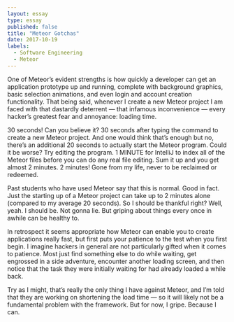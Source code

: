 ```yaml
---
layout: essay
type: essay
published: false
title: "Meteor Gotchas"
date: 2017-10-19
labels:
  - Software Engineering
  - Meteor
---
```


One of Meteor’s evident strengths is how quickly a developer can get an application prototype up and running, complete with background graphics, basic selection animations, and even login and account creation functionality. That being said, whenever I create a new Meteor project I am faced with that dastardly deterrent — that infamous inconvenience — every hacker’s greatest fear and annoyance: loading time.

30 seconds! Can you believe it? 30 seconds after typing the command to create a new Meteor project. And one would think that’s enough but no, there’s an additional 20 seconds to actually start the Meteor program. Could it be worse? Try editing the program. 1 MINUTE for IntelliJ to index all of the Meteor files before you can do any real file editing. Sum it up and you get almost 2 minutes. 2 minutes! Gone from my life, never to be reclaimed or redeemed.

Past students who have used Meteor say that this is normal. Good in fact. Just the starting up of a Meteor project can take up to 2 minutes alone (compared to my average 20 seconds). So I should be thankful right? Well, yeah. I should be. Not gonna lie. But griping about things every once in awhile can be healthy to.

In retrospect it seems appropriate how Meteor can enable you to create applications really fast, but first puts your patience to the test when you first begin. I imagine hackers in general are not particularly gifted when it comes to patience. Most just find something else to do while waiting, get engrossed in a side adventure, encounter another loading screen, and then notice that the task they were initially waiting for had already loaded a while back.

Try as I might, that’s really the only thing I have against Meteor, and I’m told that they are working on shortening the load time — so it will likely not be a fundamental problem with the framework. But for now, I gripe. Because I can.
